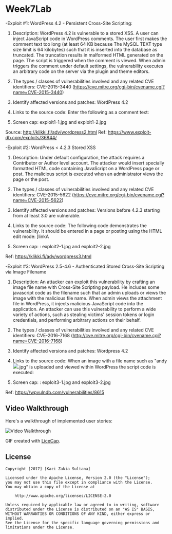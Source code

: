 # Week7Lab

-Exploit #1: WordPress 4.2 - Persistent Cross-Site Scripting:

1. Description: WordPress 4.2 is vulnerable to a stored XSS. A user can inject JavaScript code in WordPress comments. The user first makes the comment text too long (at least 64 KB because The MySQL TEXT type size limit is 64 kilobytes) such that it is inserted into the database as truncated. The truncation results in malformed HTML generated on the page. The script is triggered when the comment is viewed. When admin triggers the comment under default settings, the vulnerability executes an arbitrary code on the server via the plugin and theme editors. 

2. The types / classes of vulnerabilities involved and any related CVE identifiers: 
CVE-2015-3440 (https://cve.mitre.org/cgi-bin/cvename.cgi?name=CVE-2015-3440)

3. Identify affected versions and patches: WordPress 4.2

4. Links to the source code:
  Enter the following as a comment text: 
  <a title='x onmouseover=alert(unescape(/hello%20world/.source)) style=position:absolute;left:0;top:0;width:5000px;height:5000px  AAAAAAAAAAAA...[64 kb]..AAA'></a>

5. Screen cap: exploit1-1.jpg and exploit1-2.jpg

Source: http://klikki.fi/adv/wordpress2.html
Ref: https://www.exploit-db.com/exploits/36844/


-Exploit #2: WordPress < 4.2.3 Stored XSS

1. Description: Under default configuration, the attack requires a Contributor or Author level account. The attacker would insert specially formatted HTML code containing JavaScript on a WordPress page or post. The malicious script is executed when an administrator views the page or the post.

2. The types / classes of vulnerabilities involved and any related CVE identifiers: 
CVE-2015-5622 (https://cve.mitre.org/cgi-bin/cvename.cgi?name=CVE-2015-5622)

3. Identify affected versions and patches: Versions before 4.2.3 starting from at least 3.0 are vulnerable.

4. Links to the source code:
The following code demonstrates the vulnerability. It should be entered in a page or posting using the HTML edit mode:
 <a href="[caption code=">]</a><a title=" onmouseover=alert('test')  ">link</a>A 

5. Screen cap: : exploit2-1.jpg and exploit2-2.jpg

Ref: https://klikki.fi/adv/wordpress3.html

-Exploit #3: WordPress 2.5-4.6 - Authenticated Stored Cross-Site Scripting via Image Filename

1. Description: An attacker can exploit this vulnerability by crafting an image file name with Cross-Site Scripting payload. He includes some javascript code as the filename such that an admin uploads or views the image with the malicious file name. When admin views the attachment file in WordPress, it injects malicious JavaScript code into the application. An attacker can use this vulnerability to perform a wide variety of actions, such as stealing victims' session tokens or login credentials, and performing arbitrary actions on their behalf.

2. The types / classes of vulnerabilities involved and any related CVE identifiers: 
CVE-2016-7168 (http://cve.mitre.org/cgi-bin/cvename.cgi?name=CVE-2016-7168)

3. Identify affected versions and patches: Wordpress 4.2

4. Links to the source code:
When an image with a file name such as "andy<img src=a onerror=alert(document.cookie)>.jpg" is uploaded and viewed within WordPress the script code is executed:

5. Screen cap: : exploit3-1.jpg and exploit3-2.jpg

Ref: https://wpvulndb.com/vulnerabilities/8615

## Video Walkthrough

Here's a walkthrough of implemented user stories:

<img src='https://github.com/zakia00/Week2Lab/blob/master/week7.gif' title='Video Walkthrough of Week7 Lab' width='' alt='Video Walkthrough' />

GIF created with [LiceCap](http://www.cockos.com/licecap/).

## License

    Copyright [2017] [Kazi Zakia Sultana]

    Licensed under the Apache License, Version 2.0 (the "License");
    you may not use this file except in compliance with the License.
    You may obtain a copy of the License at

        http://www.apache.org/licenses/LICENSE-2.0

    Unless required by applicable law or agreed to in writing, software
    distributed under the License is distributed on an "AS IS" BASIS,
    WITHOUT WARRANTIES OR CONDITIONS OF ANY KIND, either express or implied.
    See the License for the specific language governing permissions and
    limitations under the License.
